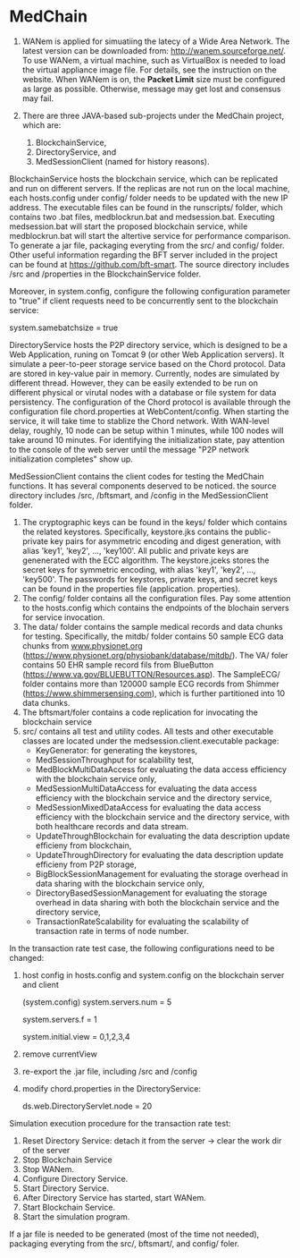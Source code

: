 # MedChain

1. WANem is applied for simuatiing the latecy of a Wide Area Network. The latest version can be downloaded from: http://wanem.sourceforge.net/. To use WANem, a virtual machine, such as VirtualBox is needed to load the virtual appliance image file. For details, see the instruction on the website. When WANem is on, the <b>Packet Limit</b> size must be configured as large as possible. Otherwise, message may get lost and consensus may fail.

2. There are three JAVA-based sub-projects under the MedChain project, which are:
	1) BlockchainService,
	2) DirectoryService, and
	3) MedSessionClient (named for history reasons).

BlockchainService hosts the blockchain service, which can be replicated and run on different servers. If the replicas are not run on the local machine, each hosts.config under config/ folder needs to be updated with the new IP address. The executable files can be found in the runscripts/ folder, which contains two .bat files, medblockrun.bat and medsession.bat. Executing medsession.bat will start the proposed blockchain service, while medblockrun.bat will start the altertive service for performance comparison. To generate a jar file, packaging everyting from the src/ and config/ folder. Other useful information regarding the BFT server included in the project can be found at https://github.com/bft-smart. The source directory includes /src and /properties in the BlockchainService folder.

Moreover, in system.config, configure the following configuration parameter to "true" if client requests need to be concurrently sent to the blockchain service: 

system.samebatchsize = true

DirectoryService hosts the P2P directory service, which is designed to be a Web Application, runing on Tomcat 9 (or other Web Application servers). It simulate a peer-to-peer storage service based on the Chord protocol. Data are stored in key-value pair in memory. Currently, nodes are simulated by different thread. However, they can be easily extended to be run on different physical or virutal nodes with a database or file system for data persistency. The configuration of the Chord protocol is available through the configuration file chord.properties at WebContent/config. When starting the service, it will take time to stablize the Chord network. With WAN-level delay, roughly, 10 node can be setup within 1 minutes, while 100 nodes will take around 10 minutes. For identifying the initialization state, pay attention to the console of the web server until the message "P2P network initialization completes" show up.

MedSessionClient contains the client codes for testing the MedChain functions. It has several components deserved to be noticed. the source directory includes /src, /bftsmart, and /config in the MedSessionClient folder.
1) The cryptographic keys can be found in the keys/ folder which contains the related keystores. Specifically, keystore.jks contains the public-private key pairs for asymmetric encoding and digest generation, with alias 'key1', 'key2', ..., 'key100'. All public and private keys are genenerated with the ECC algorithm. The keystore.jceks stores the secret keys for symmetric encoding, with alias 'key1', 'key2', ..., 'key500'. The passwords for keystores, private keys, and secret keys can be found in the properties file (application. properties).
2) The config/ folder contains all the configuration files. Pay some attention to the hosts.config which contains the endpoints of the blochain servers for service invocation.
3) The data/ folder contains the sample medical records and data chunks for testing. Specifically, the mitdb/ folder contains 50 sample ECG data chunks from www.physionet.org (https://www.physionet.org/physiobank/database/mitdb/). The VA/ foler contains 50 EHR sample record fils from BlueButton (https://www.va.gov/BLUEBUTTON/Resources.asp). The SampleECG/ folder contains more than 120000 sample ECG records from Shimmer (https://www.shimmersensing.com), which is further partitioned into 10 data chunks.
4) The bftsmart/foler contains a code replication for invocating the blockchain service
5) src/ contains all test and utility codes. All tests and other executable classes are located under the medsession.client.executable package:
	* KeyGenerator: for generating the keystores,
	* MedSessionThroughput for scalability test,
	* MedBlockMultiDataAccess for evaluating the data access efficiency with the blockchain service only,
	* MedSessionMultiDataAccess for evaluating the data access efficiency with the blockchain service and the directory service,
	* MedSessionMixedDataAccess for evaluating the data access efficiency with the blockchain service and the directory service, with both healthcare records and data stream.
	* UpdateThroughBlockchain for evaluating the data description update efficieny from blockchain,
	* UpdateThroughDirectory for evaluating the data description update efficieny from P2P storage,
	* BigBlockSessionManagement for evaluating the storage overhead in data sharing with the blockchain service only,
	* DirectoryBasedSessionManagement for evaluating the storage overhead in data sharing with both the blockchain service and the directory service,
	* TransactionRateScalability for evaluating the scalability of transaction rate in terms of node number.

In the transaction rate test case, the following configurations need to be changed: 

1) host config in hosts.config and system.config on the blockchain server and client

	(system.config)
	system.servers.num = 5

	system.servers.f = 1  

	system.initial.view = 0,1,2,3,4

2) remove currentView

3) re-export the .jar file, including /src and /config

4) modify chord.properties in the DirectoryService: 

	ds.web.DirectoryServlet.node = 20
	
Simulation execution procedure for the transaction rate test: 
1. Reset Directory Service: detach it from the server -> clear the work dir of the server
2. Stop Blockchain Service
3. Stop WANem.
4. Configure Directory Service.
5. Start Directory Service.
6. After Directory Service has started, start WANem.
7. Start Blockchain Service.
8. Start the simulation program.

If a jar file is needed to be generated (most of the time not needed), packaging everyting from the src/, bftsmart/, and config/ foler.
